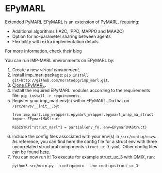 # EPyMARL

Extended PyMARL [EPyMARL](https://github.com/uoe-agents/epymarl) is an extension of [PyMARL](https://github.com/oxwhirl/pymarl), featuring:
- Additional algorithms (IA2C, IPPO, MAPPO and MAA2C)
- Option for no-parameter sharing between agents
- Flexibility with extra implementation details

For more information, check their [blog](https://agents.inf.ed.ac.uk/blog/epymarl/)

You can run IMP-MARL environments on EPyMARL by:

1. Create a new *virtual environment*.
2. Install imp_marl package: `pip install git+http://github.com/moratodpg/imp_marl.git`.
3. [Clone EPyMARL](https://github.com/uoe-agents/epymarl).
4. Install the required EPyMARL modules according to the requirements file: `pip install -r requirements`.
5. Register your imp_marl env(s) within EPyMARL. Do that on `/src/envs/__init__.py`:
    ```
    from imp_marl.imp_wrappers.epymarl_wrapper.epymarl_wrap_ma_struct import EPymarlMAStruct

    REGISTRY["struct_marl"] = partial(env_fn, env=EPymarlMAStruct)
    ```
6. Include the config files associated with your env(s) in `/src/config/envs`. As reference, you can find here the config file for a struct env with three uncorrelated structural components `struct_uc_3.yaml`. Other config files can be found [here](https://github.com/moratodpg/imp_marl/tree/main/papers/neurips_23/pymarl/config/envs). 
7. You can now run it! To execute for example struct_uc_3 with QMIX, run: 
    ```
    python3 src/main.py --config=qmix --env-config=struct_uc_3
    ```
